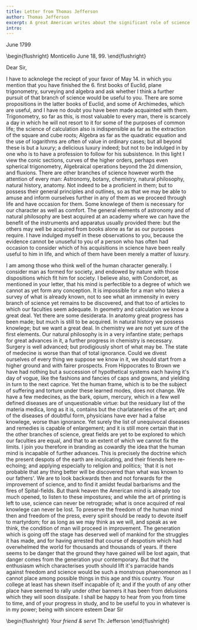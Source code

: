 ```yaml
---
title: Letter from Thomas Jefferson
author: Thomas Jefferson
excerpt: A great American writes about the significant role of science in the education of the individual and in the creation of American society.
intro:
---
```



June 1799

\begin{flushright}
    Monticello June 18, 99.
\end{flushright}

<span class="textsc">Dear Sir</span>,

I have to acknolege the reciept of your favor of May 14. in which you mention that you have finished the 6. first books of Euclid, plane trigonometry, surveying and algebra and ask whether I think a further pursuit of that branch of science would be useful to you.
There are some propositions in the latter books of Euclid, and some of Archimedes, which are useful, and I have no doubt you have been made acquainted with them.
Trigonometry, so far as this, is most valuable to every man, there is scarcely a day in which he will not resort to it for some of the purposes of common life; the science of calculation also is indispensible as far as the extraction of the square and cube roots; Algebra as far as the quadratic equation and the use of logarithms are often of value in ordinary cases; but all beyond these is but a luxury; a delicious luxury indeed; but not to be indulged in by one who is to have a profession to follow for his subsistence.
In this light I view the conic sections, curves of the higher orders, perhaps even spherical trigonometry, Algebraical operations beyond the 2d dimension, and fluxions.
There are other branches of science however worth the attention of every man: Astronomy, botany, chemistry, natural philosophy, natural history, anatomy.
Not indeed to be a proficient in them; but to possess their general principles and outlines, so as that we may be able to amuse and inform ourselves further in any of them as we proceed through life and have occasion for them.
Some knowlege of them is necessary for our character as well as comfort.
The general elements of astronomy and of natural philosophy are best acquired at an academy where we can have the benefit of the instruments and apparatus usually provided there: but the others may well be acquired from books alone as far as our purposes require.
I have indulged myself in these observations to you, because the evidence cannot be unuseful to you of a person who has often had occasion to consider which of his acquisitions in science have been really useful to him in life, and which of them have been merely a matter of luxury.


I am among those who think well of the human character generally.
I consider man as formed for society, and endowed by nature with those dispositions which fit him for society.
I believe also, with Condorcet, as mentioned in your letter, that his mind is perfectible to a degree of which we cannot as yet form any conception.
It is impossible for a man who takes a survey of what is already known, not to see what an immensity in every branch of science yet remains to be discovered, and that too of articles to which our faculties seem adequate.
In geometry and calculation we know a great deal.
Yet there are some desiderata.
In anatomy great progress has been made; but much is still to be acquired.
In natural history we possess knowlege; but we want a great deal.
In chemistry we are not yet sure of the first elements.
Our natural philosophy is in a very infantine state; perhaps for great advances in it, a further progress in chemistry is necessary.
Surgery is well advanced; but prodigiously short of what may be.
The state of medecine is worse than that of total ignorance.
Could we divest ourselves of every thing we suppose we know in it, we should start from a higher ground and with fairer prospects.
From Hippocrates to Brown we have had nothing but a succession of hypothetical systems each having it&#39;s day of vogue, like the fashions and fancies of caps and gowns, and yielding in turn to the next caprice.
Yet the human frame, which is to be the subject of suffering and torture under these learned modes, does not change.
We have a few medecines, as the bark, opium, mercury, which in a few well defined diseases are of unquestionable virtue: but the residuary list of the materia medica, long as it is, contains but the charlataneries of the art; and of the diseases of doubtful form, physicians have ever had a false knowlege, worse than ignorance.
Yet surely the list of unequivocal diseases and remedies is capable of enlargement; and it is still more certain that in the other branches of science, great fields are yet to be explored to which our faculties are equal, and that to an extent of which we cannot fix the limits.
I join you therefore in branding as cowardly the idea that the human mind is incapable of further advances.
This is precisely the doctrine which the present despots of the earth are inculcating, and their friends here re-echoing; and applying especially to religion and politics; `that it is not probable that any thing better will be discovered than what was known to our fathers&#39;.
We are to look backwards then and not forwards for the improvement of science, and to find it amidst feudal barbarisms and the fires of Spital-fields.
But thank heaven the American mind is already too much opened, to listen to these impostures; and while the art of printing is left to use, science can never be retrograde; what is once acquired of real knowlege can never be lost.
To preserve the freedom of the human mind then and freedom of the press, every spirit should be ready to devote itself to martyrdom; for as long as we may think as we will, and speak as we think, the condition of man will proceed in improvement.
The generation which is going off the stage has deserved well of mankind for the struggles it has made, and for having arrested that course of despotism which had overwhelmed the world for thousands and thousands of years.
If there seems to be danger that the ground they have gained will be lost again, that danger comes from the generation your contemporary.
But that the enthusiasm which characterises youth should lift it&#39;s parracide hands against freedom and science would be such a monstrous phaenomenon as I cannot place among possible things in this age and this country.
Your college at least has shewn itself incapable of it; and if the youth of any other place have seemed to rally under other banners it has been from delusions which they will soon dissipate.
I shall be happy to hear from you from time to time, and of your progress in study, and to be useful to you in whatever is in my power; being with sincere esteem Dear Sir

\begin{flushright}
<em>Your friend \& servt</em>
Th: Jefferson
\end{flushright}



